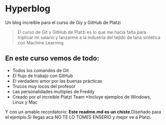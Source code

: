 #  Hyperblog
Un blog increíble para el curso de Giy y GitHub de Platzi
>El curso de Git y GitHub de Platzi es lo que me hacía falta para triplicar mi salario y lanzarme a la industria del tejido de lana sintetica con Machine Learning

## En este curso vemos de todo:
* Todos los comandos de Git
* El flujo de trabajo con GitHub
* El verdadero amor por las buenas prácticas
* Trucos muy locos del profesor
* Las personalidades multiples de Freddy
* Creado por el increible Platzi Team
*Incluye ejemplos de Windows, Linux y Mac

Y con un amable recordatorio: **Este readme.md es un chiste**.Diseñado para el ejemplo.Si llegas aca NO TE LO TOMES ENSERIO y mejor ve a Platzi.
